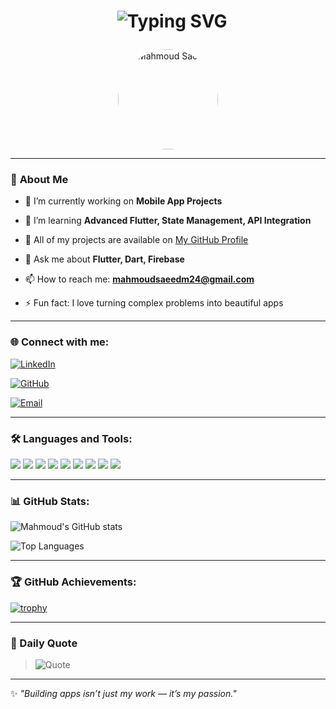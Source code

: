 
<h1 align="center">

  <img src="https://readme-typing-svg.herokuapp.com?font=Fira+Code&weight=600&size=28&pause=1000&color=0E75B6&center=true&vCenter=true&width=435&lines=Hi%2C+I'm+Mahmoud+Saeed;Flutter+Developer;Mobile+App+Enthusiast;Currently+Training+at+NTI" alt="Typing SVG" />

</h1>
<p align="center">
  <img src="https://media.licdn.com/dms/image/v2/D4D03AQF0-YtvwDVzig/profile-displayphoto-shrink_800_800/profile-displayphoto-shrink_800_800/0/1709386293906?e=1758153600&v=beta&t=l0UXyGDHC2DjA8FsE85LdJVx6-1-wkSfzF9etajamVU" alt="Mahmoud Saeed" width="160" height="160" style="border-radius: 50%;" />
</p>


---
### 🌟 **About Me**

- 🔭 I’m currently working on **Mobile App Projects**

- 🌱 I’m learning **Advanced Flutter, State Management, API Integration**

- 📂 All of my projects are available on [My GitHub Profile](https://github.com/mahmoudsaeedm24)

- 💬 Ask me about **Flutter, Dart, Firebase**

- 📫 How to reach me: **mahmoudsaeedm24@gmail.com**

- ⚡ Fun fact: I love turning complex problems into beautiful apps

  
---

  ### 🌐 **Connect with me:**

[![LinkedIn](https://img.shields.io/badge/-LinkedIn-blue?style=flat&logo=linkedin)](https://linkedin.com/in/mahmoudsaeedm24)  

[![GitHub](https://img.shields.io/badge/-GitHub-181717?style=flat&logo=github&logoColor=white)](https://github.com/mahmoudsaeedm24)  

[![Email](https://img.shields.io/badge/-Gmail-D14836?style=flat&logo=gmail&logoColor=white)](mailto:mahmoudsaeedm24@gmail.com)  

---
### 🛠 Languages and Tools:

<p align="left">
  <img src="https://img.icons8.com/color/48/000000/flutter.png"/>
  <img src="https://img.icons8.com/color/48/000000/dart.png"/>
  <img src="https://img.icons8.com/color/48/000000/firebase.png"/>
  <img src="https://img.icons8.com/color/48/000000/git.png"/>
  <img src="https://img.icons8.com/color/48/000000/javascript.png"/>
  <img src="https://img.icons8.com/color/48/000000/html-5.png"/>
  <img src="https://img.icons8.com/color/48/000000/css3.png"/>
  <img src="https://img.icons8.com/color/48/000000/markdown.png"/>
  <img src="https://img.icons8.com/color/48/000000/json.png"/>
</p>

---

  

### 📊 GitHub Stats:

![Mahmoud's GitHub stats](https://github-readme-stats.vercel.app/api?username=mahmoudsaeedm24&show_icons=true&theme=tokyonight)  

![Top Languages](https://github-readme-stats.vercel.app/api/top-langs/?username=mahmoudsaeedm24&layout=compact&theme=tokyonight)

  

---

  

### 🏆 GitHub Achievements:

[![trophy](https://github-profile-trophy.vercel.app/?username=mahmoudsaeedm24&theme=onedark)](https://github.com/ryo-ma/github-profile-trophy)

  

---
### 💬 Daily Quote

> ![Quote](https://quotes-github-readme.vercel.app/api?type=horizontal&theme=dark)

  

---

  

✨ _"Building apps isn’t just my work — it’s my passion."_

